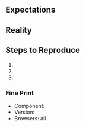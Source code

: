 ## Expectations

<!--
  I showed up, expecting to have my mind blown.
-->

## Reality

<!--
  But all I got was this lousy {insert screenshot}.
-->

## Steps to Reproduce

  1.  
  1.  
  1.  

<!--
  BONUS POINTS: spin up and share an example via
  https://codesandbox.io/s/43nwpkn717 or https://codesandbox.io/s/new or 
  https://stackblitz.com/fork/react.
-->

### Fine Print

* Component: <!-- buttons -->
* Version: <!-- your issue might already be fixed with the latest version -->
* Browsers: all
